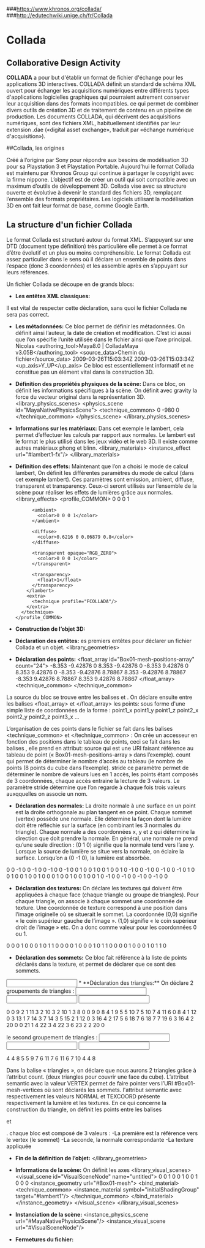 ###https://www.khronos.org/collada/
###http://edutechwiki.unige.ch/fr/Collada


# Collada 

## Collaborative Design Activity
**COLLADA** a pour but d'établir un format de fichier d'échange pour les applications 3D interactives.
COLLADA définit un standard de schéma XML ouvert pour échanger les acquisitions numériques entre différents types d'applications logicielles graphiques qui pourraient autrement conserver leur acquisition dans des formats incompatibles. ce qui permet de combiner divers outils de création 3D et de traitement de contenu en un pipeline de production. 
Les documents COLLADA, qui décrivent des acquisitions numériques, sont des fichiers XML, habituellement identifiés par leur extension .dae («digital asset exchange», traduit par «échange numérique d'acquisition»).

##Collada, les origines

Créé à l’origine par Sony pour répondre aux besoins de modélisation 3D pour sa Playstation 3 et Playstation Portable.
 Aujourd’hui le format Collada est maintenu par Khronos Group qui continue à partager le copyright avec la firme nippone. 
L’objectif est de créer un outil qui soit compatible avec un maximum d’outils de développement 3D.
Collada vise avec sa structure ouverte et évolutive à devenir le standard des fichiers 3D, remplaçant l’ensemble des formats propriétaires. 
Les logiciels utilisant la modélisation 3D en ont fait leur format de base, comme Google Earth.


## La structure d'un fichier Collada

Le format Collada est structuré autour du format XML. S’appuyant sur une DTD (document type définition) très particulière elle permet à ce format d’être évolutif et un plus ou moins compréhensible.
Le format Collada est assez particulier dans le sens où il déclare un ensemble de points dans l’espace (donc 3 coordonnées) et les assemble après en s’appuyant sur leurs références.

Un fichier Collada se découpe en de grands blocs:
* **Les entêtes XML classiques:**
	<?xml version="1.0" encoding="utf-8"?>
	<COLLADA xmlns="http://www.collada.org/2005/11/COLLADASchema" version="1.4.1">
Il est vital de respecter cette déclaration, sans quoi le fichier Collada ne sera pas correct.

* **Les métadonnées:** 
Ce bloc permet de définir les métadonnées. On définit ainsi l’auteur, la date de création et modification. C’est ici aussi que l’on spécifie l’unité utilisée dans le fichier ainsi que l’axe principal.
  <asset>
    <contributor>
      <author>Nicolas</author>
      <authoring_tool>Maya8.0 | ColladaMaya v3.05B</authoring_tool>
      <source_data>Chemin du fichier</source_data>
    </contributor>
    <created>2009-03-26T15:03:34Z</created>
    <modified>2009-03-26T15:03:34Z</modified>
    <unit meter="0.01" name="centimeter"/>
    <up_axis>Y_UP</up_axis>
  </asset>
Ce bloc est essentiellement informatif et ne constitue pas un élément vital dans la construction 3D.

* **Définition des propriétés physiques de la scène:** 
Dans ce bloc, on définit les informations spécifiques à la scène. On définit avec gravity la force du vecteur original dans la représentation 3D. 
  <library_physics_scenes>
    <physics_scene id="MayaNativePhysicsScene">
      <technique_common>
        <gravity>0 -980 0</gravity>
      </technique_common>
    </physics_scene>
  </library_physics_scenes>

* **Informations sur les matériaux:** 
Dans cet exemple le lambert, cela permet d’effectuer les calculs par rapport aux normales. Le lambert est le format le plus utilisé dans les jeux vidéo et le web 3D. Il existe comme autres matériaux phong et blinn.
  <library_materials>
    <material id="lambert1" name="lambert1">
      <instance_effect url="#lambert1-fx"/>
    </material>
  </library_materials>

* **Définition des effets:** 
Maintenant que l’on a choisi le mode de calcul lambert, On définit les différentes paramètres du mode de calcul (dans cet exemple lambert). Ces paramètres sont emission, ambient, diffuse, transparent et transparency.
Ceux-ci seront utilisés sur l’ensemble de la scène pour réaliser les effets de lumières grâce aux normales.
  <library_effects>
    <effect id="lambert1-fx">
      <profile_COMMON>
        <technique sid="common">
          <lambert>
            <emission>
              <color>0 0 0 1</color>
            </emission>

            <ambient>
              <color>0 0 0 1</color>
            </ambient>

            <diffuse>
              <color>0.6216 0 0.06879 0.8</color>
            </diffuse>

            <transparent opaque="RGB_ZERO">
              <color>0 0 0 1</color>
            </transparent>

            <transparency>
              <float>1</float>
            </transparency>
          </lambert>
          <extra>
            <technique profile="FCOLLADA"/>
          </extra>
        </technique>
      </profile_COMMON>
    </effect>
  </library_effects>

* **Construction de l’objet 3D:** 
* **Déclaration des entêtes:** 
es premiers entêtes pour déclarer un fichier Collada et un objet.
<library_geometries>
    <geometry id="Box01-mesh" name="Box01">
      <mesh>

* **Déclaration des points:** 
        <source id="Box01-mesh-positions">
          <float_array id="Box01-mesh-positions-array" count="24">
             -8.353 -9.42876 0 
             8.353 -9.42876 0 
             -8.353 9.42876 0 
             8.353 9.42876 0 
             -8.353 -9.42876 8.78867 
             8.353 -9.42876 8.78867 
             -8.353 9.42876 8.78867 
             8.353 9.42876 8.78867
          </float_array>
          <technique_common>
            <accessor source="#Box01-mesh-positions-array" count="8" stride="3">
              <param name="X" type="float"/>
              <param name="Y" type="float"/>
              <param name="Z" type="float"/>
            </accessor>
          </technique_common>
        </source>

La source du bloc se trouve entre les balises <source> et </source>. 
On déclare ensuite entre les balises <float_array> et </float_array> les points: sous forme d'une simple liste de coordonnées de la forme : point1_x point1_y point1_z point2_x point2_y point2_z point3_x …

L’organisation de ces points dans le fichier se fait dans les balises <technique_common> et </technique_common> : On crée un accesseur en fonction des positions dans le tableau de points, ceci se fait dans les balises <accessor>, elle prend en attribut:
source qui est une URI faisant référence au tableau de point (« Box01-mesh-positions-array » dans l’exemple).
count qui permet de déterminer le nombre d’accès au tableau (le nombre de points (8 points du cube dans l’exemple).
stride ce paramètre permet de déterminer le nombre de valeurs lues en 1 accès, les points étant composés de 3 coordonnées, chaque accès entraine la lecture de 3 valeurs.
Le paramètre stride détermine que l’on regarde à chaque fois trois valeurs auxqquelles on associe un nom. 

* **Déclaration des normales:** 
La droite normale à une surface en un point est la droite orthogonale au plan tangent en ce point. Chaque sommet (vertex) possède une normale. Elle détermine la façon dont la lumière doit être réfléchie sur la surface (en combinant les 3 normales du triangle). Chaque normale a des coordonnées x, y et z qui détermine la direction que doit prendre la normale. En général, une normale ne prend qu’une seule direction :
(0 1 0) signifie que la normale tend vers l’axe y. Lorsque la source de lumière se situe vers la normale, on éclaire la surface. Lorsqu’on a (0 -1 0), la lumière est absorbée. 
<source id="Box01-mesh-normals">
  <float_array id="Box01-mesh-normals-array" count="72">
            0 0 -1 
            0 0 -1 
            0 0 -1 
            0 0 -1 
            0 0 1 
            0 0 1 
            0 0 1 
            0 0 1 
            0 -1 0 
            0 -1 0 
            0 -1 0 
            0 -1 0 
            1 0 0 
            1 0 0 
            1 0 0 
            1 0 0 
            0 1 0 
            0 1 0 
            0 1 0 
            0 1 0 
            -1 0 0 
            -1 0 0 
            -1 0 0 
            -1 0 0
 </float_array>
 <technique_common>
 <accessor source="#Box01-mesh-normals-array" count="24" stride="3">
              <param name="X" type="float"/>
              <param name="Y" type="float"/>
              <param name="Z" type="float"/>
  </accessor>
 </technique_common>
</source>

* **Déclaration des textures:** 
On déclare  les textures qui doivent être appliquées à chaque face (chaque triangle ou groupe de triangles). Pour chaque triangle, on associe à chaque sommet une coordonnée de texture. 
Une coordonnée de texture correspond à une position dans l’image originelle où se situerait le sommet. 
La coordonnée (0,0) signifie « le coin supérieur gauche de l’image ». 
(1,0) signifie « le coin supérieur droit de l’image » etc.
 On a donc comme valeur pour les coordonnées 0 ou 1.
<source id="Box01-mesh-map-channel1">
 <float_array id="Box01-mesh-map-channel1-array" count="36">
    0 0 0 
    1 0 0 
    0 1 0 
    1 1 0 
    0 0 0 
    1 0 0 
    0 1 0 
    1 1 0 
    0 0 0 
    1 0 0 
    0 1 0 
    1 1 0
 </float_array>
 <technique_common>
   <accessor source="#Box01-mesh-map-channel1-array" count="12" stride="3">
       <param name="S" type="float"/>
       <param name="T" type="float"/>
       <param name="P" type="float"/>
   </accessor>
 </technique_common>
</source>

* **Déclaration des sommets:** 
Ce bloc fait référence à la liste de points déclarés dans la texture, et permet de déclarer que ce sont des sommets. 

<vertices id="Box01-mesh-vertices">
     <input semantic="POSITION" source="#Box01-mesh-positions"/>
</vertices>
* **Déclaration des triangles:** 
On déclare 2 groupements de triangles :
<triangles material="red" count="10">
 <input semantic="VERTEX" source="#Box01-mesh-vertices" offset="0"/>
 <input semantic="NORMAL" source="#Box01-mesh-normals" offset="1"/>
 <input semantic="TEXCOORD" source="#Box01-mesh-map-channel1" offset="2" set="1"/>
          <p>
           0 0 9 
           2 1 11 
           3 2 10 
           3 2 10 
           1 3 8 
           0 0 9 
           0 8 4 
           1 9 5 
           5 10 7 
           5 10 7 
           4 11 6 
           0 8 4 
           1 12 0 
           3 13 1 
           7 14 3 
           7 14 3 
           5 15 2 
           1 12 0 
           3 16 4 
           2 17 5 
           6 18 7 
           6 18 7 
           7 19 6 
           3 16 4 
           2 20 0 
           0 21 1 
           4 22 3 
           4 22 3 
           6 23 2 
           2 20 0
          </p>
</triangles>

 le second groupement de triangles :
<triangles material="yellow" count="2">
 <input semantic="VERTEX" source="#Box01-mesh-vertices" offset="0"/>
 <input semantic="NORMAL" source="#Box01-mesh-normals" offset="1"/>
 <input semantic="TEXCOORD" source="#Box01-mesh-map-channel1" offset="2" set="1"/>
        <p>
          4 4 8 
          5 5 9 
          7 6 11 
          7 6 11 
          6 7 10 
          4 4 8
        </p>
</triangles>

Dans la balise « triangles », on déclare que nous aurons 2 triangles grâce à l’attribut count. (deux triangles pour couvrir une face du cube).
L’attribut semantic avec la valeur VERTEX permet de faire pointer vers l’URI #Box01-mesh-vertices où sont déclarés les sommets. 
l'attribut semantic avec respectivement les valeurs NORMAL et TEXCOORD présente respectivement la lumière et les textures.
En ce qui concerne la construction du triangle, on définit les points entre les balises <p> et </p>. chaque bloc est composé de 3 valeurs :
-La première est la référence vers le vertex (le sommet)
-La seconde, la normale correspondante
-La texture appliquée

* **Fin de la définition de l’objet:** 
    </mesh>
  </geometry>
</library_geometries>

* **Informations de la scène:** 
On définit les axes 
  <library_visual_scenes>
    <visual_scene id="VisualSceneNode" name="untitled">
      <node id="pCube1" name="pCube1" type="NODE">
        <rotate sid="rotateZ">0 0 1 0</rotate>
        <rotate sid="rotateY">0 1 0 0</rotate>
        <rotate sid="rotateX">1 0 0 0</rotate>
        <instance_geometry url="#Box01-mesh">
          <bind_material>
            <technique_common>
              <instance_material symbol="initialShadingGroup" target="#lambert1"/>
            </technique_common>
          </bind_material>
        </instance_geometry>
      </node>
    </visual_scene>
  </library_visual_scenes>

* **Instanciation de la scène:** 
  <scene>
    <instance_physics_scene url="#MayaNativePhysicsScene"/>
    <instance_visual_scene url="#VisualSceneNode"/>
  </scene>

* **Fermetures du fichier:** 
</COLLADA>


